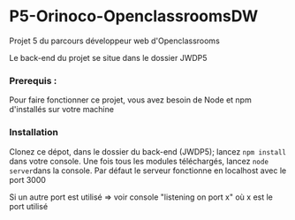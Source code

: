# P5-Orinoco-OpenclassroomsDW #
Projet 5 du parcours développeur web d'Openclassrooms

Le back-end du projet se situe dans le dossier JWDP5


### Prerequis : ###
Pour faire fonctionner ce projet, vous avez besoin de Node et npm d'installés sur votre machine


### Installation ###
Clonez ce dépot, dans le dossier du back-end (JWDP5); lancez `npm install` dans votre console. Une fois tous les modules téléchargés, lancez `node server`dans la console.
Par défaut le serveur fonctionne en localhost avec le port 3000 

Si un autre port est utilisé => voir console "listening on port x" où x est le port utilisé
